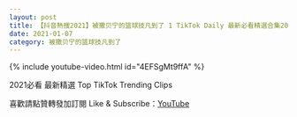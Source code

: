 ```yaml
---
layout: post
title: 【抖音熱搜2021】被撒贝宁的篮球技凡到了 1 TikTok Daily 最新必看精選合集2021 01 07
date: 2021-01-07
category: 被撒贝宁的篮球技凡到了
---
```


{% include youtube-video.html id="4EFSgMt9ffA" %}

2021必看 最新精選 Top TikTok Trending Clips

喜歡請點贊轉發加訂閱 Like & Subscribe：[YouTube](https://www.youtube.com/channel/UCAoR7VcanIPd04uEq_GIylA/videos)


